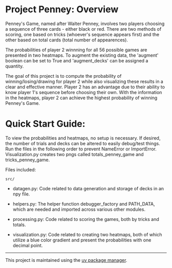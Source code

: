 # Project Penney: Overview

Penney's Game, named after Walter Penney, involves two players choosing a sequence of three cards - either black or red. There are two methods of scoring, one based on tricks (whoever's sequence appears first) and the other based on total cards (total number of appearences). 

The probabilities of player 2 winnning for all 56 possible games are presented in two heatmaps. To augment the existing data, the 'augment' boolean can be set to True and 'augment_decks' can be assigned a quantity.

The goal of this project is to compute the probability of winning/losing/drawing for player 2 while also visualizing these results in a clear and effective manner. Player 2 has an advantage due to their ability to know player 1's sequence before choosing their own. With the information in the heatmaps, player 2 can achieve the highest probability of winning Penney's Game.

# Quick Start Guide:

To view the probabilities and heatmaps, no setup is necessary. If desired, the number of trials and decks can be altered to easily debug/test things. Run the files in the following order to prevent NameError or ImportError. Visualization.py creates two pngs called totals_penney_game and tricks_penney_game.

Files included:

`src/`

- datagen.py: Code related to data generation and storage of decks in an npy file.

- helpers.py: The helper function debugger_factory and PATH_DATA, which are needed and imported across various other modules.

- processing.py: Code related to scoring the games, both by tricks and totals.

- visualization.py: Code related to creating two heatmaps, both of which utilize a blue color gradient and present the probabilities with one decimal point.

---

This project is maintained using the [uv package manager](https://docs.astral.sh/uv/).


 
